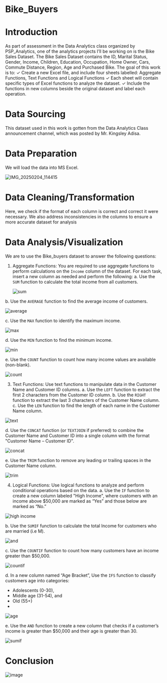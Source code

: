 # Bike_Buyers

# Introduction
As part of assessment in the Data Analytics class organized by PSP_Analytics, one of the analytics projects I’ll be working on is the Bike Sales Dataset. The Bike Sales Dataset contains the ID, Marital Status, Gender, Income, Children, Education, Occupation, Home Owner, Cars, Commute Distance, Region, Age and Purchased Bike. The goal of this work is to:
  ✓ Create a new Excel file, and include four sheets labelled: Aggregate Functions, Text Functions and Logical Functions
  ✓ Each sheet will contain specific types of Excel functions to analyze the dataset.
  ✓ Include the functions in new columns beside the original dataset and label each operation.
  
# Data Sourcing
This dataset used in this work is gotten from the Data Analytics Class announcement channel, which was posted by Mr. Kingsley Adisa.

# Data Preparation
We will load the data into MS Excel.

  ![IMG_20250204_114415](https://github.com/user-attachments/assets/3faa8866-0551-485a-9daf-e85012ea2df0)


# Data Cleaning/Transformation
Here, we check if the format of each column is correct and correct it were necessary. We also address inconsistencies in the columns to ensure a more accurate dataset for analysis

# Data Analysis/Visualization
We are to use the Bike_buyers dataset to answer the following questions:

1. Aggregate Functions: You are required to use aggregate functions to perform calculations on the
`Income` column of the dataset. For each task, insert a new column as needed and perform the
following:
  a. Use the `SUM` function to calculate the total income from all customers.

   ![sum](https://github.com/user-attachments/assets/4f16d924-74d8-46a2-a472-69fa0f5b0f59)


  b. Use the `AVERAGE` function to find the average income of customers.

   ![average](https://github.com/user-attachments/assets/074f667b-7677-41c3-bfff-983d5d182674)

  c. Use the `MAX` function to identify the maximum income.

   ![max](https://github.com/user-attachments/assets/4a78779a-caaf-44d4-be36-d8ad5925a5e4)

  d. Use the `MIN` function to find the minimum income.

   ![min](https://github.com/user-attachments/assets/90a3239e-8af9-47bd-9d50-23d77e22477c)

  e. Use the `COUNT` function to count how many income values are available (non-blank).

   ![count](https://github.com/user-attachments/assets/61e7194a-2bef-4bf4-b9bd-e1b2e559f557)

3. Text Functions: Use text functions to manipulate data in the Customer Name and Customer ID
columns.
  a. Use the `LEFT` function to extract the first 2 characters from the Customer ID column.
  b. Use the `RIGHT` function to extract the last 3 characters of the Customer Name column.
  c. Use the `LEN` function to find the length of each name in the Customer Name column.

  ![text](https://github.com/user-attachments/assets/f7f21e61-308f-43e1-84a8-22eb50172ef7)

        
  d. Use the `CONCAT` function (or `TEXTJOIN` if preferred) to combine the Customer Name and
  Customer ID into a single column with the format "Customer Name – Customer ID".

   ![concat](https://github.com/user-attachments/assets/311faf16-00b9-42d1-97f1-20fb88da1201)

  e. Use the `TRIM` function to remove any leading or trailing spaces in the Customer Name
column.

   ![trim](https://github.com/user-attachments/assets/97d5783a-83e7-4ab6-970b-85f58c74beab)

4. Logical Functions: Use logical functions to analyze and perform conditional operations based on
the data.
  a. Use the `IF` function to create a new column labeled "High Income", where customers with an income above $50,000 are marked as “Yes” and those below are marked as “No.”

  ![high income](https://github.com/user-attachments/assets/68a62f21-defb-4ce3-8f64-98febbfddd86)

  b. Use the `SUMIF` function to calculate the total Income for customers who are married (i.e M).

  ![and](https://github.com/user-attachments/assets/977398f5-e96a-4547-8658-b5ea6d6cf975)

  c. Use the `COUNTIF` function to count how many customers have an income greater than $50,000.

  ![countif](https://github.com/user-attachments/assets/890a24e5-c300-40bb-ac98-4c2ad07a46d2)


  d. In a new column named “Age Bracket”, Use the `IFS` function to classify customers age into categories:
  - Adolescents (0-30),
  - Middle age (31-54), and
  - Old (55+)
  - 
   ![age](https://github.com/user-attachments/assets/bd08925f-61eb-4f30-98eb-d15a620aa67c)

  e. Use the `AND` function to create a new column that checks if a customer’s income is greater than $50,000 and their age is greater than 30.

   ![sumif](https://github.com/user-attachments/assets/797ce99e-7444-49bf-ad61-450ca2f4d430)

# Conclusion

   ![image](https://github.com/user-attachments/assets/114e7331-e48f-4c4b-80f8-a82af7c92827)
